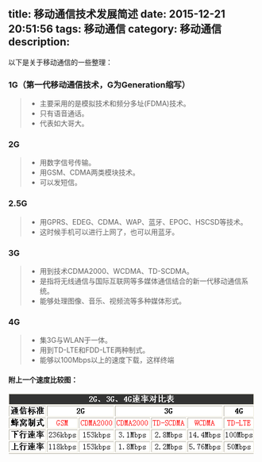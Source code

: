 title: 移动通信技术发展简述
date: 2015-12-21 20:51:56
tags: 移动通信
category: 移动通信
description:
---
以下是关于移动通信的一些整理： 

<!--more-->

### 1G（第一代移动通信技术，G为Generation缩写）

> * 主要采用的是模拟技术和频分多址(FDMA)技术。
> * 只有语音通话。
> * 代表如大哥大。

### 2G

> * 用数字信号传输。
> * 用GSM、CDMA两类模块技术。
> * 可以发短信。

### 2.5G

> * 用GPRS、EDEG、CDMA、WAP、蓝牙、EPOC、HSCSD等技术。
> * 这时候手机可以进行上网了，也可以用蓝牙。


### 3G

> * 用到技术CDMA2000、WCDMA、TD-SCDMA。
> * 是指将无线通信与国际互联网等多媒体通信结合的新一代移动通信系统。
> * 能够处理图像、音乐、视频流等多种媒体形式。

### 4G

> * 集3G与WLAN于一体。
> * 用到TD-LTE和FDD-LTE两种制式。
> * 能够以100Mbps以上的速度下载，这样终端

#### 附上一个速度比较图：

![速度比较图](/images/2957481_20120920141455.png)